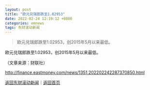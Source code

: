 ```yaml
---
layout: post
title: "欧元兑瑞郎跌至1.02953"
date: 2022-02-24 12:19:12 +0800
categories: emnews
tags: 东财滚动新闻
---
```

> 欧元兑瑞郎跌至1.02953，创2015年5月以来最低。

<p>欧元兑瑞郎跌至1.02953，创2015年5月以来最低。</p><p class="em_media">（文章来源：财联社）</p>

<http://finance.eastmoney.com/news/1351,202202242287370850.html>

[返回东财滚动新闻](//finews.withounder.com/emnews/)｜[返回首页](//finews.withounder.com/)